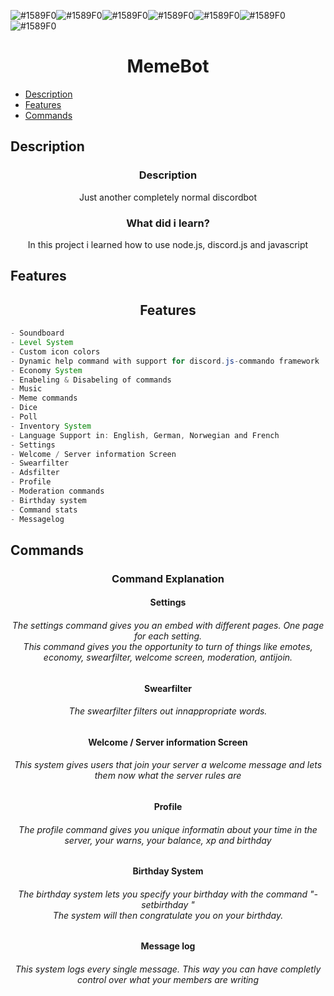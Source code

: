 

![#1589F0](https://via.placeholder.com/15/1589F0/000000?text=M)![#1589F0](https://via.placeholder.com/15/1589F0/000000?text=E)![#1589F0](https://via.placeholder.com/15/1589F0/000000?text=M)![#1589F0](https://via.placeholder.com/15/1589F0/000000?text=E)![#1589F0](https://via.placeholder.com/15/1589F0/000000?text=B)![#1589F0](https://via.placeholder.com/15/1589F0/000000?text=O)![#1589F0](https://via.placeholder.com/15/1589F0/000000?text=T)
<h1 align="center"><strong>MemeBot</strong></h1>

* [Description](#description)
* [Features](#features)
* [Commands](#commands)


## Description
<h3 align="center">Description</h3> 


<p align="center">Just another completely normal discordbot</p>


<h3 align="center"><strong>What did i learn?</strong></h3>

<p align="center">In this project i learned how to use node.js, discord.js and javascript</p>

## Features
<h2 align="center"><strong>Features</strong></h2>

```java
- Soundboard
- Level System
- Custom icon colors
- Dynamic help command with support for discord.js-commando framework
- Economy System
- Enabeling & Disabeling of commands
- Music
- Meme commands
- Dice
- Poll
- Inventory System
- Language Support in: English, German, Norwegian and French
- Settings
- Welcome / Server information Screen
- Swearfilter
- Adsfilter
- Profile
- Moderation commands
- Birthday system
- Command stats
- Messagelog
```

## Commands
<h3 align="center"><strong>Command Explanation</strong></h3>

<h4 align="center"><b>Settings</b></h4>
        
<h6 align="center">The settings command gives you an embed with different pages. One page for each setting.<br>This command gives you the opportunity to turn of things like emotes, economy, swearfilter, welcome screen, moderation, antijoin.</h6>

<h4 align="center"><b>Swearfilter</b></h4>

<h6 align="center">The swearfilter filters out innappropriate words.</h6>
        
<h4 align="center"><b>Welcome / Server information Screen</b></h4>

        
<h6 align="center">This system gives users that join your server a welcome message and lets them now what the server rules are</h6>


    
<h4 align="center"><b>Profile</b></h4>
     
<h6 align="center">The profile command gives you unique informatin about your time in the server, your warns, your balance, xp and birthday</h6>




<h4 align="center"><b>Birthday System</b></h4>
   
<h6 align="center">The birthday system lets you specify your birthday with the command "-setbirthday <date>"<br>The system will then congratulate you on your birthday.</h6>


<h4 align="center"><b>Message log</b></h4>

<h6 align="center">This system logs every single message. This way you can have completly control over what your members are writing</h6>

